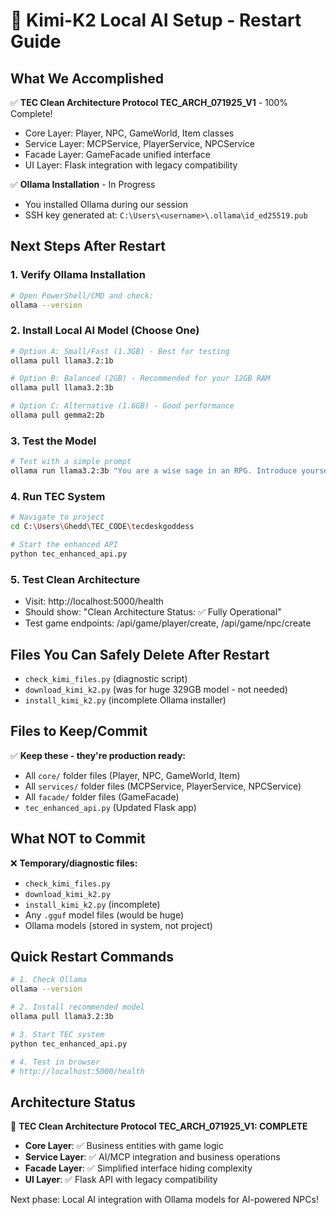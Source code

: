 # 🚀 Kimi-K2 Local AI Setup - Restart Guide

## What We Accomplished
✅ **TEC Clean Architecture Protocol TEC_ARCH_071925_V1** - 100% Complete!
- Core Layer: Player, NPC, GameWorld, Item classes
- Service Layer: MCPService, PlayerService, NPCService  
- Facade Layer: GameFacade unified interface
- UI Layer: Flask integration with legacy compatibility

✅ **Ollama Installation** - In Progress
- You installed Ollama during our session
- SSH key generated at: `C:\Users\<username>\.ollama\id_ed25519.pub`

## Next Steps After Restart

### 1. Verify Ollama Installation
```bash
# Open PowerShell/CMD and check:
ollama --version
```

### 2. Install Local AI Model (Choose One)
```bash
# Option A: Small/Fast (1.3GB) - Best for testing
ollama pull llama3.2:1b

# Option B: Balanced (2GB) - Recommended for your 12GB RAM
ollama pull llama3.2:3b

# Option C: Alternative (1.6GB) - Good performance
ollama pull gemma2:2b
```

### 3. Test the Model
```bash
# Test with a simple prompt
ollama run llama3.2:3b "You are a wise sage in an RPG. Introduce yourself."
```

### 4. Run TEC System
```bash
# Navigate to project
cd C:\Users\Ghedd\TEC_CODE\tecdeskgoddess

# Start the enhanced API
python tec_enhanced_api.py
```

### 5. Test Clean Architecture
- Visit: http://localhost:5000/health
- Should show: "Clean Architecture Status: ✅ Fully Operational"
- Test game endpoints: /api/game/player/create, /api/game/npc/create

## Files You Can Safely Delete After Restart
- `check_kimi_files.py` (diagnostic script)
- `download_kimi_k2.py` (was for huge 329GB model - not needed)
- `install_kimi_k2.py` (incomplete Ollama installer)

## Files to Keep/Commit
✅ **Keep these - they're production ready:**
- All `core/` folder files (Player, NPC, GameWorld, Item)
- All `services/` folder files (MCPService, PlayerService, NPCService)  
- All `facade/` folder files (GameFacade)
- `tec_enhanced_api.py` (Updated Flask app)

## What NOT to Commit
❌ **Temporary/diagnostic files:**
- `check_kimi_files.py`
- `download_kimi_k2.py`  
- `install_kimi_k2.py` (incomplete)
- Any `.gguf` model files (would be huge)
- Ollama models (stored in system, not project)

## Quick Restart Commands
```bash
# 1. Check Ollama
ollama --version

# 2. Install recommended model
ollama pull llama3.2:3b

# 3. Start TEC system
python tec_enhanced_api.py

# 4. Test in browser
# http://localhost:5000/health
```

## Architecture Status
🎯 **TEC Clean Architecture Protocol TEC_ARCH_071925_V1: COMPLETE**
- **Core Layer**: ✅ Business entities with game logic
- **Service Layer**: ✅ AI/MCP integration and business operations  
- **Facade Layer**: ✅ Simplified interface hiding complexity
- **UI Layer**: ✅ Flask API with legacy compatibility

Next phase: Local AI integration with Ollama models for AI-powered NPCs!
